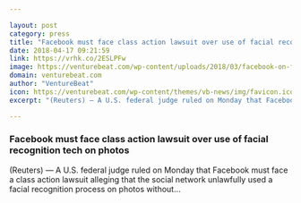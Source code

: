 ```yaml
---

layout: post
category: press
title: "Facebook must face class action lawsuit over use of facial recognition tech on photos"
date: 2018-04-17 09:21:59
link: https://vrhk.co/2ESLPFw
image: https://venturebeat.com/wp-content/uploads/2018/03/facebook-on-firefox.jpg?fit=1844%2C1084&strip=all
domain: venturebeat.com
author: "VentureBeat"
icon: https://venturebeat.com/wp-content/themes/vb-news/img/favicon.ico
excerpt: "(Reuters) — A U.S. federal judge ruled on Monday that Facebook must face a class action lawsuit alleging that the social network unlawfully used a facial recognition process on photos without…"

---
```


### Facebook must face class action lawsuit over use of facial recognition tech on photos

(Reuters) — A U.S. federal judge ruled on Monday that Facebook must face a class action lawsuit alleging that the social network unlawfully used a facial recognition process on photos without…
